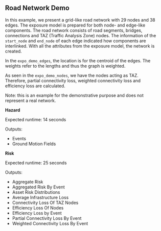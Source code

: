 Road Network Demo
-----------------

In this example, we present a grid-like road network with 29 nodes and 38
edges. The exposure model is prepared for both node- and edge-like components.
The road network consists of road segments, bridges, connections and TAZ
(Traffic Analysis Zone) nodes. The information of the `start_node` and
`end_node` of each edge indicated how components are interlinked. With all the
attributes from the exposure model, the network is created.

In the `expo_demo_edges`, the location is for the centroid of the edges. The
weights refer to the lengths and thus the graph is weighted.

As seen in the `expo_demo_nodes`, we have the nodes acting as TAZ. Therefore,
partial connectivity loss, weighted connectivity loss and efficiency loss are
calculated.

Note: this is an example for the demonstrative purpose and does not represent a
real network.

**Hazard**

Expected runtime: 14 seconds

Outputs:

- Events
- Ground Motion Fields

**Risk**

Expected runtime: 25 seconds

Outputs:

- Aggregate Risk
- Aggregated Risk By Event
- Asset Risk Distributions
- Average Infrastructure Loss
- Connectivity Loss Of TAZ Nodes
- Efficiency Loss Of Nodes
- Efficiency Loss by Event
- Partial Connectivity Loss By Event
- Weighted Connectivity Loss By Event
